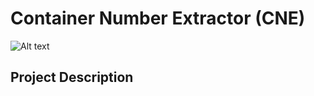 # Container Number Extractor (CNE)
![Alt text](relative%20images/image.jpg?raw=true "Title")
  
## Project Description
